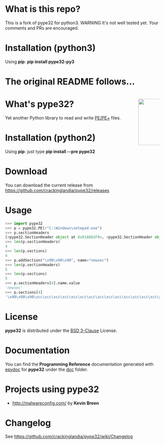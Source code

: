What is this repo?
======

This is a fork of pype32 for python3.  WARNING It's not well tested yet.
Your comments and PRs are encouraged.

Installation (python3)
======

Using **pip**: **pip install pype32-py3**

The original README follows...
======

What's pype32? <img src="http://goo.gl/jrf7j8" align="right" height="150" style="max-width: 70px">
======

Yet another Python library to read and write [PE/PE+](http://es.wikipedia.org/wiki/Portable_Executable) files.

Installation (python2)
======

Using **pip**: just type **pip install --pre pype32**

Download
======

You can download the current release from https://github.com/crackinglandia/pype32/releases


Usage
======

```python
>>> import pype32
>>> p = pype32.PE(r"C:\Windows\notepad.exe")
>>> p.sectionHeaders
[<pype32.SectionHeader object at 0x01A802F0>, <pype32.SectionHeader object at 0x01A805F0>, <pype32.SectionHeader object at 0x01A803B0>, <pype32.SectionHeader object at 0x01A80730>]
>>> len(p.sectionHeaders)
4
>>> len(p.sections)
4
>>> p.addSection("\x90\x90\x90", name="newsec")
>>> len(p.sectionHeaders)
5
>>> len(p.sections)
5
>>> p.sectionHeaders[4].name.value
'newsec'
>>> p.sections[4]
'\x90\x90\x90\xcc\xcc\xcc\xcc\xcc\xcc\xcc\xcc\xcc\xcc\xcc\xcc\xcc\xcc\xcc\xcc\xcc\xcc\xcc\xcc\xcc\xcc
```

License
======

**pype32** is distributed under the [BSD 3-Clause](http://opensource.org/licenses/BSD-3-Clause) License.

Documentation
======

You can find the **Programming Reference** documentation generated with [epydoc](http://epydoc.sourceforge.net/) for **pype32** under the [doc](doc/index.html) folder.

Projects using pype32
======

 * http://malwareconfig.com/ by **Kevin Breen**
  
Changelog
======

See https://github.com/crackinglandia/pype32/wiki/Changelog
